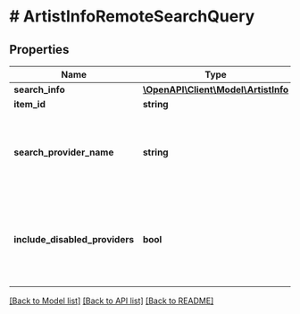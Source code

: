 # # ArtistInfoRemoteSearchQuery

## Properties

Name | Type | Description | Notes
------------ | ------------- | ------------- | -------------
**search_info** | [**\OpenAPI\Client\Model\ArtistInfo**](ArtistInfo.md) |  | [optional]
**item_id** | **string** |  | [optional]
**search_provider_name** | **string** | Gets or sets the provider name to search within if set. | [optional]
**include_disabled_providers** | **bool** | Gets or sets a value indicating whether disabled providers should be included. | [optional]

[[Back to Model list]](../../README.md#models) [[Back to API list]](../../README.md#endpoints) [[Back to README]](../../README.md)
